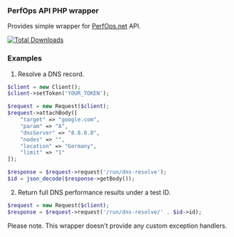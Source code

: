 ### PerfOps API PHP wrapper

Provides simple wrapper for [PerfOps.net](https://perfops.net) API.

[![Total Downloads](https://img.shields.io/packagist/dt/paravibe/perfops.svg?style=flat-square)](https://packagist.org/packages/paravibe/gotowebinar)

### Examples

1. Resolve a DNS record.
```php
$client = new Client();
$client->setToken('YOUR_TOKEN');

$request = new Request($client);
$request->attachBody([
    "target" => "google.com",
    "param" => "A",
    "dnsServer" => "8.8.8.8",
    "nodes" => "",
    "location" => "Germany",
    "limit" => "1"
]);

$response = $request->request('/run/dns-resolve');
$id = json_decode($response->getBody());
```

2. Return full DNS performance results under a test ID.
```php
$request = new Request($client);
$response = $request->request('/run/dns-resolve/' . $id->id);
```

Please note. This wrapper doesn't provide any custom exception handlers. 
